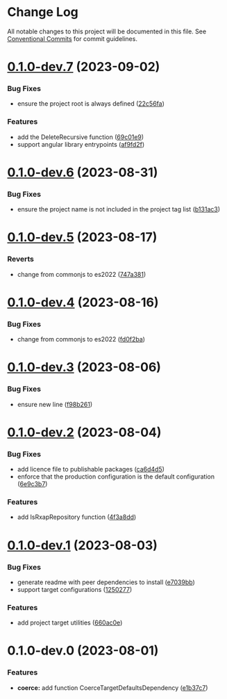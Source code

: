# Change Log

All notable changes to this project will be documented in this file.
See [Conventional Commits](https://conventionalcommits.org) for commit guidelines.

# [0.1.0-dev.7](https://gitlab.com/rxap/packages/compare/@rxap/workspace-utilities@0.1.0-dev.6...@rxap/workspace-utilities@0.1.0-dev.7) (2023-09-02)

### Bug Fixes

- ensure the project root is always defined ([22c56fa](https://gitlab.com/rxap/packages/commit/22c56faf7157806170d2757636bd0d9d231ea7a3))

### Features

- add the DeleteRecursive function ([69c01e9](https://gitlab.com/rxap/packages/commit/69c01e90ba223be40ce178d226af2391550b8024))
- support angular library entrypoints ([af9fd2f](https://gitlab.com/rxap/packages/commit/af9fd2f9e03393b0f38b63f2c94a90b3f04802b9))

# [0.1.0-dev.6](https://gitlab.com/rxap/packages/compare/@rxap/workspace-utilities@0.1.0-dev.5...@rxap/workspace-utilities@0.1.0-dev.6) (2023-08-31)

### Bug Fixes

- ensure the project name is not included in the project tag list ([b131ac3](https://gitlab.com/rxap/packages/commit/b131ac3bd92b3b8799d62f15bbd30a1997d7c753))

# [0.1.0-dev.5](https://gitlab.com/rxap/packages/compare/@rxap/workspace-utilities@0.1.0-dev.4...@rxap/workspace-utilities@0.1.0-dev.5) (2023-08-17)

### Reverts

- change from commonjs to es2022 ([747a381](https://gitlab.com/rxap/packages/commit/747a381a090f0a276cf363da61bb19ed0c9cb5b7))

# [0.1.0-dev.4](https://gitlab.com/rxap/packages/compare/@rxap/workspace-utilities@0.1.0-dev.3...@rxap/workspace-utilities@0.1.0-dev.4) (2023-08-16)

### Bug Fixes

- change from commonjs to es2022 ([fd0f2ba](https://gitlab.com/rxap/packages/commit/fd0f2bae24eae7c854e96f630076cd5598c30be6))

# [0.1.0-dev.3](https://gitlab.com/rxap/packages/compare/@rxap/workspace-utilities@0.1.0-dev.2...@rxap/workspace-utilities@0.1.0-dev.3) (2023-08-06)

### Bug Fixes

- ensure new line ([f98b261](https://gitlab.com/rxap/packages/commit/f98b26143521240ef649932d97db0054e32c0491))

# [0.1.0-dev.2](https://gitlab.com/rxap/packages/compare/@rxap/workspace-utilities@0.1.0-dev.1...@rxap/workspace-utilities@0.1.0-dev.2) (2023-08-04)

### Bug Fixes

- add licence file to publishable packages ([ca6d4d5](https://gitlab.com/rxap/packages/commit/ca6d4d509a743b89bad5ed7ae935d3007231705a))
- enforce that the production configuration is the default configuration ([6e9c3b7](https://gitlab.com/rxap/packages/commit/6e9c3b7a58e92bcb5a1b9b772a34153b44acc8f9))

### Features

- add IsRxapRepository function ([4f3a8dd](https://gitlab.com/rxap/packages/commit/4f3a8dd9752c65139111494d2671d911290a816c))

# [0.1.0-dev.1](https://gitlab.com/rxap/packages/compare/@rxap/workspace-utilities@0.1.0-dev.0...@rxap/workspace-utilities@0.1.0-dev.1) (2023-08-03)

### Bug Fixes

- generate readme with peer dependencies to install ([e7039bb](https://gitlab.com/rxap/packages/commit/e7039bb5e86ffeadfe7cc92d5fc71d32f8efb4fb))
- support target configurations ([1250277](https://gitlab.com/rxap/packages/commit/125027798926c8a4bb534db67909c32bf4a9390d))

### Features

- add project target utilities ([660ac0e](https://gitlab.com/rxap/packages/commit/660ac0e7224d64533e64d54c02ed9fe47278aaa7))

# 0.1.0-dev.0 (2023-08-01)

### Features

- **coerce:** add function CoerceTargetDefaultsDependency ([e1b37c7](https://gitlab.com/rxap/packages/commit/e1b37c724a90db1bf8f3c82339b4c2838b66c385))
